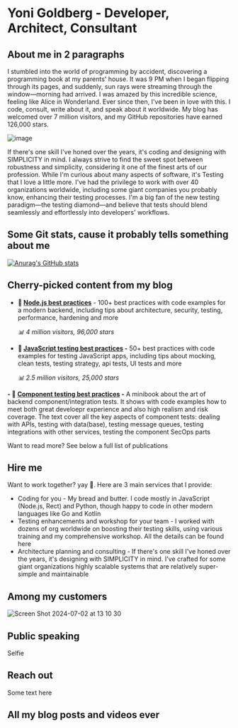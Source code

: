 # Yoni Goldberg - Developer, Architect, Consultant

## About me in 2 paragraphs

I stumbled into the world of programming by accident, discovering a programming book at my parents' house. It was 9 PM when I began flipping through its pages, and suddenly, sun rays were streaming through the window—morning had arrived. I was amazed by this incredible science, feeling like Alice in Wonderland. Ever since then, I've been in love with this. I code, consult, write about it, and speak about it worldwide. My blog has welcomed over 7 million visitors, and my GitHub repositories have earned 126,000 stars.


![image](https://github.com/goldbergyoni/goldbergoni/assets/8571500/ed1d77f4-111e-4d60-b9d6-e0c20157ea84)

If there's one skill I've honed over the years, it's coding and designing with SIMPLICITY in mind. I always strive to find the sweet spot between robustness and simplicity, considering it one of the finest arts of our profession. While I'm curious about many aspects of software, it's Testing that I love a little more. I've had the privilege to work with over 40 organizations worldwide, including some giant companies you probably know, enhancing their testing processes. I'm a big fan of the new testing paradigm—the testing diamond—and believe that tests should blend seamlessly and effortlessly into developers' workflows.

## Some Git stats, cause it probably tells something about me

[![Anurag's GitHub stats](https://github-readme-stats.vercel.app/api?username=goldbergyoni&show_icons=true&theme=react)](https://github.com/goldbergyoni/github-readme-stats)

## Cherry-picked content from my blog

- **📘 [Node.js best practices](https://github.com/goldbergyoni/nodebestpractices)** - 100+ best practices with code examples for a modern backend, including tips about architecture, security, testing, performance, hardening and more

   _📊 4 million visitors, 96,000 stars_

- **📘 [JavaScript testing best practices](https://github.com/goldbergyoni/javascript-testing-best-practices) -** 50+ best practices with code examples for testing JavaScript apps, including tips about mocking, clean tests, testing strategy, api tests, UI tests and more

   _📊 2.5 million visitors, 25,000 stars_

**- 📘 [Component testing best practices](https://github.com/testjavascript/nodejs-integration-tests-best-practices) -** A minibook about the art of backend component/integration tests. It shows with code examples how to meet both great develoepr experience and also high realism and risk coverage. The text cover all the key aspects of component tests: dealing with APIs, testing with data(base), testing message queues, testing integrations with other services, testing the component SecOps parts
   
Want to read more? See below a full list of publications

## Hire me

Want to work together? yay 🥳. Here are 3 main services that I provide:

- Coding for you - My bread and butter. I code mostly in JavaScript (Node.js, Rect) and Python, though happy to code in other modern languages like Go and Kotlin
- Testing enhancements and workshop for your team - I worked with dozens of org worldwide on boosting their testing skills, using various training and my comprehensive workshop. All the details can be found here
- Architecture planning and consulting - If there's one skill I've honed over the years, it's designing with SIMPLICITY in mind. I've  crafted for some giant organizations highly scalable systems that are relatively super-simple and maintainable

## Among my customers

![Screen Shot 2024-07-02 at 13 10 30](https://github.com/goldbergyoni/goldbergoni/assets/8571500/79ce56ea-ac02-4107-a540-ba3c993292f2)


## Public speaking

Selfie

## Reach out
Some text here

## All my blog posts and videos ever


